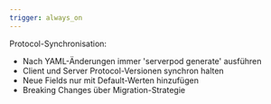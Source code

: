 ```yaml
---
trigger: always_on
---
```


Protocol-Synchronisation:
- Nach YAML-Änderungen immer 'serverpod generate' ausführen
- Client und Server Protocol-Versionen synchron halten
- Neue Fields nur mit Default-Werten hinzufügen
- Breaking Changes über Migration-Strategie